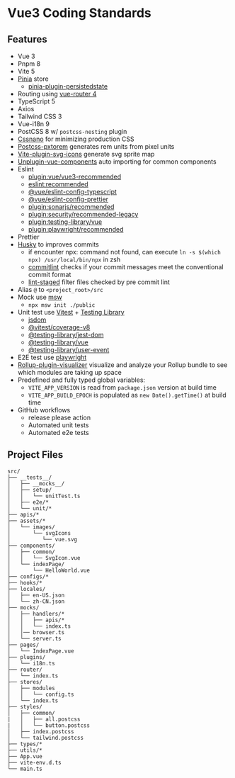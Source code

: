 # Vue3 Coding Standards

## Features

- Vue 3
- Pnpm 8
- Vite 5
- [Pinia](https://pinia.vuejs.org/) store
  - [pinia-plugin-persistedstate](https://www.npmjs.com/package/pinia-plugin-persistedstate)
- Routing using [vue-router 4](https://router.vuejs.org/)
- TypeScript 5
- Axios
- Tailwind CSS 3
- Vue-i18n 9
- PostCSS 8 w/ `postcss-nesting` plugin
- [Cssnano](https://cssnano.co/) for minimizing production CSS
- [Postcss-pxtorem](https://www.npmjs.com/package/postcss-pxtorem) generates rem units from pixel units
- [Vite-plugin-svg-icons](https://github.com/vbenjs/vite-plugin-svg-icons) generate svg sprite map
- [Unplugin-vue-components](https://www.npmjs.com/package/unplugin-vue-components) auto importing for common components
- Eslint
  - [plugin:vue/vue3-recommended](https://github.com/vuejs/eslint-plugin-vue/blob/master/lib/configs/vue3-recommended.js)
  - [eslint:recommended](https://github.com/eslint/eslint/blob/main/packages/js/src/configs/eslint-recommended.js)
  - [@vue/eslint-config-typescript](https://github.com/vuejs/eslint-config-typescript/blob/main/index.js)
  - [@vue/eslint-config-prettier](https://github.com/vuejs/eslint-config-prettier/blob/main/index.js)
  - [plugin:sonarjs/recommended](https://github.dev/SonarSource/eslint-plugin-sonarjs)
  - [plugin:security/recommended-legacy](https://github.com/eslint-community/eslint-plugin-security/blob/main/index.js)
  - [plugin:testing-library/vue](https://github.com/testing-library/eslint-plugin-testing-library/blob/main/lib/configs/vue.ts)
  - [plugin:playwright/recommended](https://github.com/playwright-community/eslint-plugin-playwright/blob/main/src/index.ts)
- Prettier
- [Husky](https://www.npmjs.com/package/husky) to improves commits
  - if encounter npx: command not found, can execute `ln -s $(which npx) /usr/local/bin/npx` in zsh
  - [commitlint](https://commitlint.js.org/#/) checks if your commit messages meet the conventional commit format
  - [lint-staged](https://github.com/okonet/lint-staged) filter files checked by pre commit lint
- Alias `@` to `<project_root>/src`
- Mock use [msw](https://mswjs.io/)
  - `npx msw init ./public`
- Unit test use [Vitest](https://vitest.dev/) + [Testing Library](https://testing-library.com/)
  - [jsdom](https://www.npmjs.com/package/jsdom)
  - [@vitest/coverage-v8](https://vitest.dev/guide/coverage.html)
  - [@testing-library/jest-dom](https://testing-library.com/docs/ecosystem-jest-dom/)
  - [@testing-library/vue](https://testing-library.com/docs/vue-testing-library/intro/)
  - [@testing-library/user-event](https://testing-library.com/docs/ecosystem-user-event/)
- E2E test use [playwright](https://playwright.dev/)
- [Rollup-plugin-visualizer](https://github.com/btd/rollup-plugin-visualizer) visualize and analyze your Rollup bundle to see which modules are taking up space
- Predefined and fully typed global variables:
  - `VITE_APP_VERSION` is read from `package.json` version at build time
  - `VITE_APP_BUILD_EPOCH` is populated as `new Date().getTime()` at build time
- GitHub workflows
  - release please action
  - Automated unit tests
  - Automated e2e tests
  <!-- - GitLab CI
  - Automated e2e tests
  - Automated component tests -->

## Project Files

```text
src/
├── __tests__/
│   ├── __mocks__/
│   ├── setup/
│   │   └── unitTest.ts
│   ├── e2e/*
│   └── unit/*
├── apis/*
├── assets/*
│   └── images/
│       └── svgIcons
│          └── vue.svg
├── components/
│   ├── common/
│   │   └── SvgIcon.vue
│   └── indexPage/
│       └── HelloWorld.vue
├── configs/*
├── hooks/*
├── locales/
│   ├── en-US.json
│   └── zh-CN.json
├── mocks/
│   ├── handlers/*
│   │   ├── apis/*
│   │   └── index.ts
│   │── browser.ts
│   └── server.ts
├── pages/
│   └── IndexPage.vue
├── plugins/
│   └── i18n.ts
├── router/
│   └── index.ts
├── stores/
│   ├── modules
│   │   └── config.ts
│   └── index.ts
├── styles/
│   ├── common/
|   │   ├── all.postcss
|   │   └── button.postcss
│   ├── index.postcss
│   └── tailwind.postcss
├── types/*
├── utils/*
├── App.vue
├── vite-env.d.ts
└── main.ts
```
